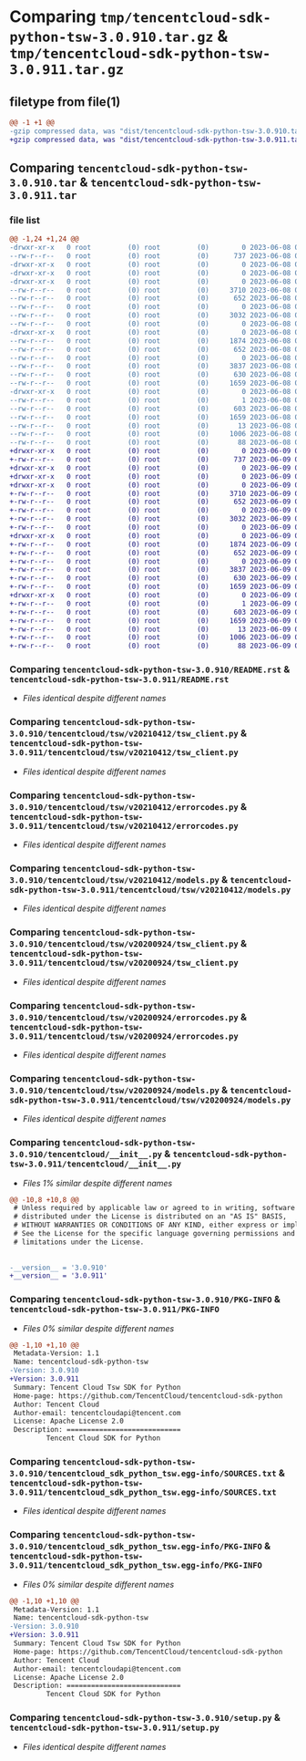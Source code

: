 # Comparing `tmp/tencentcloud-sdk-python-tsw-3.0.910.tar.gz` & `tmp/tencentcloud-sdk-python-tsw-3.0.911.tar.gz`

## filetype from file(1)

```diff
@@ -1 +1 @@
-gzip compressed data, was "dist/tencentcloud-sdk-python-tsw-3.0.910.tar", last modified: Thu Jun  8 09:24:22 2023, max compression
+gzip compressed data, was "dist/tencentcloud-sdk-python-tsw-3.0.911.tar", last modified: Fri Jun  9 02:30:54 2023, max compression
```

## Comparing `tencentcloud-sdk-python-tsw-3.0.910.tar` & `tencentcloud-sdk-python-tsw-3.0.911.tar`

### file list

```diff
@@ -1,24 +1,24 @@
-drwxr-xr-x   0 root         (0) root         (0)        0 2023-06-08 09:24:22.000000 tencentcloud-sdk-python-tsw-3.0.910/
--rw-r--r--   0 root         (0) root         (0)      737 2023-06-08 09:24:22.000000 tencentcloud-sdk-python-tsw-3.0.910/README.rst
-drwxr-xr-x   0 root         (0) root         (0)        0 2023-06-08 09:24:22.000000 tencentcloud-sdk-python-tsw-3.0.910/tencentcloud/
-drwxr-xr-x   0 root         (0) root         (0)        0 2023-06-08 09:24:22.000000 tencentcloud-sdk-python-tsw-3.0.910/tencentcloud/tsw/
-drwxr-xr-x   0 root         (0) root         (0)        0 2023-06-08 09:24:22.000000 tencentcloud-sdk-python-tsw-3.0.910/tencentcloud/tsw/v20210412/
--rw-r--r--   0 root         (0) root         (0)     3710 2023-06-08 09:24:22.000000 tencentcloud-sdk-python-tsw-3.0.910/tencentcloud/tsw/v20210412/tsw_client.py
--rw-r--r--   0 root         (0) root         (0)      652 2023-06-08 09:24:22.000000 tencentcloud-sdk-python-tsw-3.0.910/tencentcloud/tsw/v20210412/errorcodes.py
--rw-r--r--   0 root         (0) root         (0)        0 2023-06-08 09:24:22.000000 tencentcloud-sdk-python-tsw-3.0.910/tencentcloud/tsw/v20210412/__init__.py
--rw-r--r--   0 root         (0) root         (0)     3032 2023-06-08 09:24:22.000000 tencentcloud-sdk-python-tsw-3.0.910/tencentcloud/tsw/v20210412/models.py
--rw-r--r--   0 root         (0) root         (0)        0 2023-06-08 09:24:22.000000 tencentcloud-sdk-python-tsw-3.0.910/tencentcloud/tsw/__init__.py
-drwxr-xr-x   0 root         (0) root         (0)        0 2023-06-08 09:24:22.000000 tencentcloud-sdk-python-tsw-3.0.910/tencentcloud/tsw/v20200924/
--rw-r--r--   0 root         (0) root         (0)     1874 2023-06-08 09:24:22.000000 tencentcloud-sdk-python-tsw-3.0.910/tencentcloud/tsw/v20200924/tsw_client.py
--rw-r--r--   0 root         (0) root         (0)      652 2023-06-08 09:24:22.000000 tencentcloud-sdk-python-tsw-3.0.910/tencentcloud/tsw/v20200924/errorcodes.py
--rw-r--r--   0 root         (0) root         (0)        0 2023-06-08 09:24:22.000000 tencentcloud-sdk-python-tsw-3.0.910/tencentcloud/tsw/v20200924/__init__.py
--rw-r--r--   0 root         (0) root         (0)     3837 2023-06-08 09:24:22.000000 tencentcloud-sdk-python-tsw-3.0.910/tencentcloud/tsw/v20200924/models.py
--rw-r--r--   0 root         (0) root         (0)      630 2023-06-08 09:24:22.000000 tencentcloud-sdk-python-tsw-3.0.910/tencentcloud/__init__.py
--rw-r--r--   0 root         (0) root         (0)     1659 2023-06-08 09:24:22.000000 tencentcloud-sdk-python-tsw-3.0.910/PKG-INFO
-drwxr-xr-x   0 root         (0) root         (0)        0 2023-06-08 09:24:22.000000 tencentcloud-sdk-python-tsw-3.0.910/tencentcloud_sdk_python_tsw.egg-info/
--rw-r--r--   0 root         (0) root         (0)        1 2023-06-08 09:24:22.000000 tencentcloud-sdk-python-tsw-3.0.910/tencentcloud_sdk_python_tsw.egg-info/dependency_links.txt
--rw-r--r--   0 root         (0) root         (0)      603 2023-06-08 09:24:22.000000 tencentcloud-sdk-python-tsw-3.0.910/tencentcloud_sdk_python_tsw.egg-info/SOURCES.txt
--rw-r--r--   0 root         (0) root         (0)     1659 2023-06-08 09:24:22.000000 tencentcloud-sdk-python-tsw-3.0.910/tencentcloud_sdk_python_tsw.egg-info/PKG-INFO
--rw-r--r--   0 root         (0) root         (0)       13 2023-06-08 09:24:22.000000 tencentcloud-sdk-python-tsw-3.0.910/tencentcloud_sdk_python_tsw.egg-info/top_level.txt
--rw-r--r--   0 root         (0) root         (0)     1006 2023-06-08 09:24:22.000000 tencentcloud-sdk-python-tsw-3.0.910/setup.py
--rw-r--r--   0 root         (0) root         (0)       88 2023-06-08 09:24:22.000000 tencentcloud-sdk-python-tsw-3.0.910/setup.cfg
+drwxr-xr-x   0 root         (0) root         (0)        0 2023-06-09 02:30:54.000000 tencentcloud-sdk-python-tsw-3.0.911/
+-rw-r--r--   0 root         (0) root         (0)      737 2023-06-09 02:30:54.000000 tencentcloud-sdk-python-tsw-3.0.911/README.rst
+drwxr-xr-x   0 root         (0) root         (0)        0 2023-06-09 02:30:54.000000 tencentcloud-sdk-python-tsw-3.0.911/tencentcloud/
+drwxr-xr-x   0 root         (0) root         (0)        0 2023-06-09 02:30:54.000000 tencentcloud-sdk-python-tsw-3.0.911/tencentcloud/tsw/
+drwxr-xr-x   0 root         (0) root         (0)        0 2023-06-09 02:30:54.000000 tencentcloud-sdk-python-tsw-3.0.911/tencentcloud/tsw/v20210412/
+-rw-r--r--   0 root         (0) root         (0)     3710 2023-06-09 02:30:54.000000 tencentcloud-sdk-python-tsw-3.0.911/tencentcloud/tsw/v20210412/tsw_client.py
+-rw-r--r--   0 root         (0) root         (0)      652 2023-06-09 02:30:54.000000 tencentcloud-sdk-python-tsw-3.0.911/tencentcloud/tsw/v20210412/errorcodes.py
+-rw-r--r--   0 root         (0) root         (0)        0 2023-06-09 02:30:54.000000 tencentcloud-sdk-python-tsw-3.0.911/tencentcloud/tsw/v20210412/__init__.py
+-rw-r--r--   0 root         (0) root         (0)     3032 2023-06-09 02:30:54.000000 tencentcloud-sdk-python-tsw-3.0.911/tencentcloud/tsw/v20210412/models.py
+-rw-r--r--   0 root         (0) root         (0)        0 2023-06-09 02:30:54.000000 tencentcloud-sdk-python-tsw-3.0.911/tencentcloud/tsw/__init__.py
+drwxr-xr-x   0 root         (0) root         (0)        0 2023-06-09 02:30:54.000000 tencentcloud-sdk-python-tsw-3.0.911/tencentcloud/tsw/v20200924/
+-rw-r--r--   0 root         (0) root         (0)     1874 2023-06-09 02:30:54.000000 tencentcloud-sdk-python-tsw-3.0.911/tencentcloud/tsw/v20200924/tsw_client.py
+-rw-r--r--   0 root         (0) root         (0)      652 2023-06-09 02:30:54.000000 tencentcloud-sdk-python-tsw-3.0.911/tencentcloud/tsw/v20200924/errorcodes.py
+-rw-r--r--   0 root         (0) root         (0)        0 2023-06-09 02:30:54.000000 tencentcloud-sdk-python-tsw-3.0.911/tencentcloud/tsw/v20200924/__init__.py
+-rw-r--r--   0 root         (0) root         (0)     3837 2023-06-09 02:30:54.000000 tencentcloud-sdk-python-tsw-3.0.911/tencentcloud/tsw/v20200924/models.py
+-rw-r--r--   0 root         (0) root         (0)      630 2023-06-09 02:30:54.000000 tencentcloud-sdk-python-tsw-3.0.911/tencentcloud/__init__.py
+-rw-r--r--   0 root         (0) root         (0)     1659 2023-06-09 02:30:54.000000 tencentcloud-sdk-python-tsw-3.0.911/PKG-INFO
+drwxr-xr-x   0 root         (0) root         (0)        0 2023-06-09 02:30:54.000000 tencentcloud-sdk-python-tsw-3.0.911/tencentcloud_sdk_python_tsw.egg-info/
+-rw-r--r--   0 root         (0) root         (0)        1 2023-06-09 02:30:54.000000 tencentcloud-sdk-python-tsw-3.0.911/tencentcloud_sdk_python_tsw.egg-info/dependency_links.txt
+-rw-r--r--   0 root         (0) root         (0)      603 2023-06-09 02:30:54.000000 tencentcloud-sdk-python-tsw-3.0.911/tencentcloud_sdk_python_tsw.egg-info/SOURCES.txt
+-rw-r--r--   0 root         (0) root         (0)     1659 2023-06-09 02:30:54.000000 tencentcloud-sdk-python-tsw-3.0.911/tencentcloud_sdk_python_tsw.egg-info/PKG-INFO
+-rw-r--r--   0 root         (0) root         (0)       13 2023-06-09 02:30:54.000000 tencentcloud-sdk-python-tsw-3.0.911/tencentcloud_sdk_python_tsw.egg-info/top_level.txt
+-rw-r--r--   0 root         (0) root         (0)     1006 2023-06-09 02:30:54.000000 tencentcloud-sdk-python-tsw-3.0.911/setup.py
+-rw-r--r--   0 root         (0) root         (0)       88 2023-06-09 02:30:54.000000 tencentcloud-sdk-python-tsw-3.0.911/setup.cfg
```

### Comparing `tencentcloud-sdk-python-tsw-3.0.910/README.rst` & `tencentcloud-sdk-python-tsw-3.0.911/README.rst`

 * *Files identical despite different names*

### Comparing `tencentcloud-sdk-python-tsw-3.0.910/tencentcloud/tsw/v20210412/tsw_client.py` & `tencentcloud-sdk-python-tsw-3.0.911/tencentcloud/tsw/v20210412/tsw_client.py`

 * *Files identical despite different names*

### Comparing `tencentcloud-sdk-python-tsw-3.0.910/tencentcloud/tsw/v20210412/errorcodes.py` & `tencentcloud-sdk-python-tsw-3.0.911/tencentcloud/tsw/v20210412/errorcodes.py`

 * *Files identical despite different names*

### Comparing `tencentcloud-sdk-python-tsw-3.0.910/tencentcloud/tsw/v20210412/models.py` & `tencentcloud-sdk-python-tsw-3.0.911/tencentcloud/tsw/v20210412/models.py`

 * *Files identical despite different names*

### Comparing `tencentcloud-sdk-python-tsw-3.0.910/tencentcloud/tsw/v20200924/tsw_client.py` & `tencentcloud-sdk-python-tsw-3.0.911/tencentcloud/tsw/v20200924/tsw_client.py`

 * *Files identical despite different names*

### Comparing `tencentcloud-sdk-python-tsw-3.0.910/tencentcloud/tsw/v20200924/errorcodes.py` & `tencentcloud-sdk-python-tsw-3.0.911/tencentcloud/tsw/v20200924/errorcodes.py`

 * *Files identical despite different names*

### Comparing `tencentcloud-sdk-python-tsw-3.0.910/tencentcloud/tsw/v20200924/models.py` & `tencentcloud-sdk-python-tsw-3.0.911/tencentcloud/tsw/v20200924/models.py`

 * *Files identical despite different names*

### Comparing `tencentcloud-sdk-python-tsw-3.0.910/tencentcloud/__init__.py` & `tencentcloud-sdk-python-tsw-3.0.911/tencentcloud/__init__.py`

 * *Files 1% similar despite different names*

```diff
@@ -10,8 +10,8 @@
 # Unless required by applicable law or agreed to in writing, software
 # distributed under the License is distributed on an "AS IS" BASIS,
 # WITHOUT WARRANTIES OR CONDITIONS OF ANY KIND, either express or implied.
 # See the License for the specific language governing permissions and
 # limitations under the License.
 
 
-__version__ = '3.0.910'
+__version__ = '3.0.911'
```

### Comparing `tencentcloud-sdk-python-tsw-3.0.910/PKG-INFO` & `tencentcloud-sdk-python-tsw-3.0.911/PKG-INFO`

 * *Files 0% similar despite different names*

```diff
@@ -1,10 +1,10 @@
 Metadata-Version: 1.1
 Name: tencentcloud-sdk-python-tsw
-Version: 3.0.910
+Version: 3.0.911
 Summary: Tencent Cloud Tsw SDK for Python
 Home-page: https://github.com/TencentCloud/tencentcloud-sdk-python
 Author: Tencent Cloud
 Author-email: tencentcloudapi@tencent.com
 License: Apache License 2.0
 Description: ============================
         Tencent Cloud SDK for Python
```

### Comparing `tencentcloud-sdk-python-tsw-3.0.910/tencentcloud_sdk_python_tsw.egg-info/SOURCES.txt` & `tencentcloud-sdk-python-tsw-3.0.911/tencentcloud_sdk_python_tsw.egg-info/SOURCES.txt`

 * *Files identical despite different names*

### Comparing `tencentcloud-sdk-python-tsw-3.0.910/tencentcloud_sdk_python_tsw.egg-info/PKG-INFO` & `tencentcloud-sdk-python-tsw-3.0.911/tencentcloud_sdk_python_tsw.egg-info/PKG-INFO`

 * *Files 0% similar despite different names*

```diff
@@ -1,10 +1,10 @@
 Metadata-Version: 1.1
 Name: tencentcloud-sdk-python-tsw
-Version: 3.0.910
+Version: 3.0.911
 Summary: Tencent Cloud Tsw SDK for Python
 Home-page: https://github.com/TencentCloud/tencentcloud-sdk-python
 Author: Tencent Cloud
 Author-email: tencentcloudapi@tencent.com
 License: Apache License 2.0
 Description: ============================
         Tencent Cloud SDK for Python
```

### Comparing `tencentcloud-sdk-python-tsw-3.0.910/setup.py` & `tencentcloud-sdk-python-tsw-3.0.911/setup.py`

 * *Files identical despite different names*

